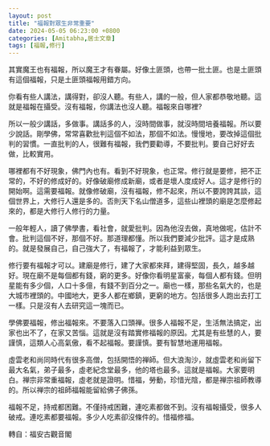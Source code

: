```yaml
---
layout: post
title: "福報對眾生非常重要"
date: 2024-05-05 06:23:00 +0800
categories: [Amitabha,居士文章]
tags: [福報,修行]
---
```


其實魔王也有福報，所以魔王才有眷屬。好像土匪頭，也帶一批土匪。也是土匪頭有這個福報，只是土匪頭福報用錯方向。

你看有些人講法，講得對，卻沒人聽。有些人，講的一般，但人家都恭敬地聽。這就是福報在攝受。沒有福報，你講法也沒人聽。福報來自哪裡?

所以一般少講話，多做事。講話多的人，沒時間做事，就沒時間培養福報。所以要少說話。剛學佛，常常喜歡批判這個不如法，那個不如法。慢慢地，要改掉這個批判的習慣。一直批判的人，很難有福報，我們要勸導，不要批判。要自己好好去做，比較實用。

哪裡都有不好現象，佛門內也有。看到不好現象，也正常。修行就是要修，把不正常的，不好的修成好的。好像破廟修成新廟，或者是壞人度成好人。這才是修行的開始啊。這需要福報。就像修破廟，沒有福報，修不起來，所以不要誇誇其談，這個世界上，大修行人還是多的。否則天下名山僧道多，這些山裡頭的廟是怎麼修起來的，都是大修行人修行的力量。

一般年輕人，讀了佛學書，看社會，就愛批判。因為他沒去做，真地做呢，估計不會。批判這個不好，那個不好。那道理都懂。所以我們要減少批評。這才是成熟的。就是發展自己，自己強大了，有福報了，才能利益到眾生。

修行要有福報才可以。建廟是修行，建了大家都來拜，建得堅固，長久，越多越好。現在廟不是每個都有錢，窮的更多。好像你看明星富豪，每個人都有錢。但明星能有多少個，人口十多億，有錢不到百分之一。廟也一樣，那些名氣大的，也是大城市裡頭的。中國地大，更多人都在鄉鎮，更窮的地方。包括很多人跑出去打工一樣。只是沒有人去研究這一塊而已。

學佛要福報，修出福報來。不要落入口頭禅。很多人福報不足，生活無法搞定，出家也出不了，在家又苦惱。這就是沒有踏實修福報的原因。尤其是有些慧的人，要謹慎，這類人心高氣傲，看不起福報。要謹慎。要有智慧地運用福報。

虛雲老和尚同時代有很多高僧，包括開悟的禅師。但大浪淘沙，就虛雲老和尚留下最大名氣，弟子最多，虛老紀念堂最多，他的塔也最多。這就是福報。大家要明白。禅宗非常重福報，虛老就是證明。惜福，勞動，珍惜光陰，都是禅宗祖師教導的。所以禅宗的祖師福報能留給佛子佛孫。        

福報不足，持戒都困難。不僅持戒困難，連吃素都做不到。沒有福報攝受，很多人破戒。連吃素都要福報。多少人吃素卻沒條件的。惜福修福。      

轉自：福安古觀音閣
